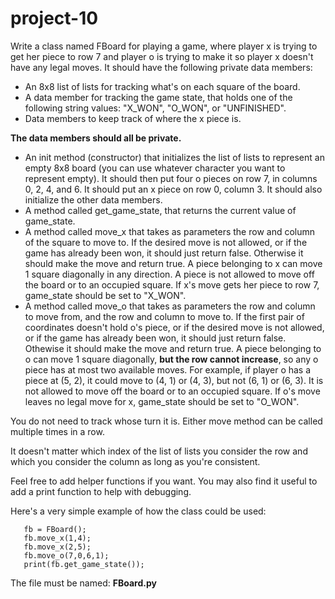 # project-10

Write a class named FBoard for playing a game, where player x is trying to get her piece to row 7 and player o is trying to make it so player x doesn't have any legal moves.  It should have the following private data members:

* An 8x8 list of lists for tracking what's on each square of the board.
* A data member for tracking the game state, that holds one of the following string values: "X_WON", "O_WON", or "UNFINISHED".
* Data members to keep track of where the x piece is.

**The data members should all be private.**
* An init method (constructor) that initializes the list of lists to represent an empty 8x8 board (you can use whatever character you want to represent empty).  It should then put four o pieces on row 7, in columns 0, 2, 4, and 6.  It should put an x piece on row 0, column 3.  It should also initialize the other data members.
* A method called get_game_state, that returns the current value of game_state.
* A method called move_x that takes as parameters the row and column of the square to move to.  If the desired move is not allowed, or if the game has already been won, it should just return false.  Otherwise it should make the move and return true.  A piece belonging to x can move 1 square diagonally in any direction.  A piece is not allowed to move off the board or to an occupied square.  If x's move gets her piece to row 7, game_state should be set to "X_WON".
* A method called move_o that takes as parameters the row and column to move from, and the row and column to move to.  If the first pair of coordinates doesn't hold o's piece, or if the desired move is not allowed, or if the game has already been won, it should just return false.  Othewise it should make the move and return true.  A piece belonging to o can move 1 square diagonally, **but the row cannot increase**, so any o piece has at most two available moves.  For example, if player o has a piece at (5, 2), it could move to (4, 1) or (4, 3), but not (6, 1) or (6, 3).  It is not allowed to move off the board or to an occupied square.  If o's move leaves no legal move for x, game_state should be set to "O_WON".

You do not need to track whose turn it is.  Either move method can be called multiple times in a row.

It doesn't matter which index of the list of lists you consider the row and which you consider the column as long as you're consistent.

Feel free to add helper functions if you want.  You may also find it useful to add a print function to help with debugging.

Here's a very simple example of how the class could be used:
```
   fb = FBoard();
   fb.move_x(1,4);
   fb.move_x(2,5);
   fb.move_o(7,0,6,1);
   print(fb.get_game_state());
```
The file must be named: **FBoard.py**
